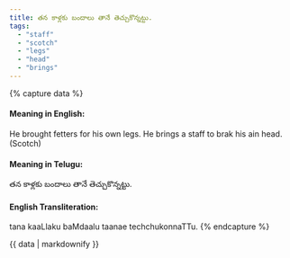 ```yaml
---
title: తన కాళ్లకు బందాలు తానే తెచ్చుకొన్నట్టు.
tags:
  - "staff"
  - "scotch"
  - "legs"
  - "head"
  - "brings"
---
```


{% capture data %}
#### Meaning in English:
He brought fetters for his own legs.
He brings a staff to brak his ain head. (Scotch)

#### Meaning in Telugu:
తన కాళ్లకు బందాలు తానే తెచ్చుకొన్నట్టు.

#### English Transliteration:
tana kaaLlaku baMdaalu taanae techchukonnaTTu.
{% endcapture %}

{{ data | markdownify }}

